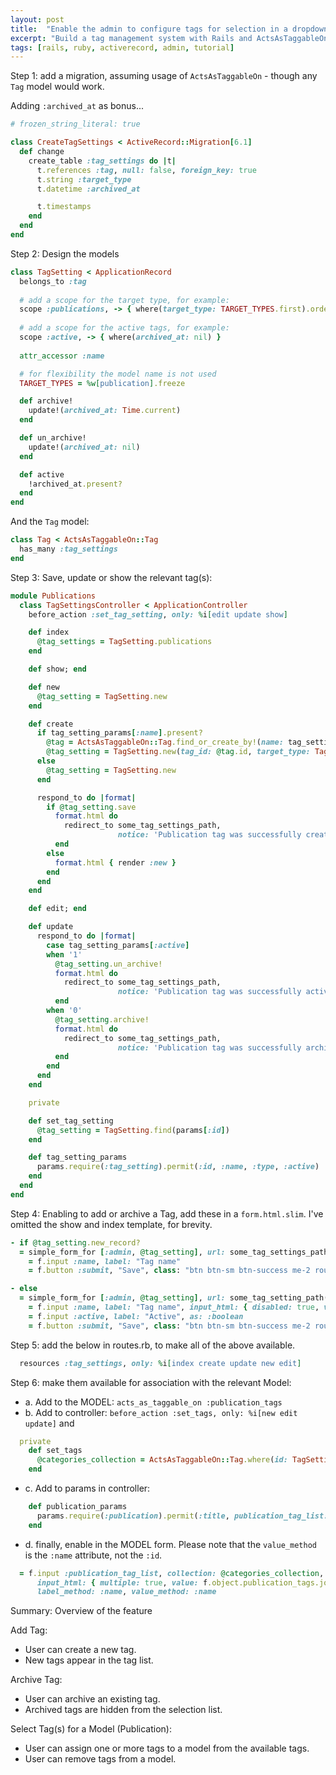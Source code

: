 ```yaml
---
layout: post
title:  "Enable the admin to configure tags for selection in a dropdown, to control type and amount of tags stored"
excerpt: "Build a tag management system with Rails and ActsAsTaggableOn allowing admins to configure, archive, and control available tags for users."
tags: [rails, ruby, activerecord, admin, tutorial]
---
```



Step 1: add a migration, assuming usage of `ActsAsTaggableOn` - though any `Tag` model would work. 

Adding `:archived_at` as bonus...

```rb
# frozen_string_literal: true

class CreateTagSettings < ActiveRecord::Migration[6.1]
  def change
    create_table :tag_settings do |t|
      t.references :tag, null: false, foreign_key: true
      t.string :target_type
      t.datetime :archived_at

      t.timestamps
    end
  end
end
```


Step 2: Design the models

```rb
class TagSetting < ApplicationRecord
  belongs_to :tag
  
  # add a scope for the target type, for example:
  scope :publications, -> { where(target_type: TARGET_TYPES.first).order(:id) }
  
  # add a scope for the active tags, for example:
  scope :active, -> { where(archived_at: nil) }
  
  attr_accessor :name

  # for flexibility the model name is not used
  TARGET_TYPES = %w[publication].freeze 

  def archive!
    update!(archived_at: Time.current)
  end

  def un_archive!
    update!(archived_at: nil)
  end

  def active
    !archived_at.present?
  end
end
```

And the `Tag` model:

```rb
class Tag < ActsAsTaggableOn::Tag
  has_many :tag_settings
end
```

Step 3: Save, update or show the relevant tag(s):

```rb
module Publications
  class TagSettingsController < ApplicationController
    before_action :set_tag_setting, only: %i[edit update show]

    def index
      @tag_settings = TagSetting.publications
    end

    def show; end

    def new
      @tag_setting = TagSetting.new
    end

    def create
      if tag_setting_params[:name].present?
        @tag = ActsAsTaggableOn::Tag.find_or_create_by!(name: tag_setting_params[:name].downcase)
        @tag_setting = TagSetting.new(tag_id: @tag.id, target_type: TagSetting::TARGET_TYPES.first)
      else
        @tag_setting = TagSetting.new
      end

      respond_to do |format|
        if @tag_setting.save
          format.html do
            redirect_to some_tag_settings_path,
                        notice: 'Publication tag was successfully created.'
          end
        else
          format.html { render :new }
        end
      end
    end

    def edit; end

    def update
      respond_to do |format|
        case tag_setting_params[:active]
        when '1'
          @tag_setting.un_archive!
          format.html do
            redirect_to some_tag_settings_path,
                        notice: 'Publication tag was successfully actived.'
          end
        when '0'
          @tag_setting.archive!
          format.html do
            redirect_to some_tag_settings_path,
                        notice: 'Publication tag was successfully archived.'
          end
        end
      end
    end

    private

    def set_tag_setting
      @tag_setting = TagSetting.find(params[:id])
    end

    def tag_setting_params
      params.require(:tag_setting).permit(:id, :name, :type, :active)
    end
  end
end
```
 
Step 4: Enabling to add or archive a Tag, add these in a `form.html.slim`.
I've omitted the show and index template, for brevity.

```rb
- if @tag_setting.new_record?
  = simple_form_for [:admin, @tag_setting], url: some_tag_settings_path do |f|
    = f.input :name, label: "Tag name"
    = f.button :submit, "Save", class: "btn btn-sm btn-success me-2 rounded-0", data: { turbo: false }

- else
  = simple_form_for [:admin, @tag_setting], url: some_tag_setting_path(@tag_setting) do |f|
    = f.input :name, label: "Tag name", input_html: { disabled: true, value: ActsAsTaggableOn::Tag.find(@tag_setting.tag_id) }
    = f.input :active, label: "Active", as: :boolean
    = f.button :submit, "Save", class: "btn btn-sm btn-success me-2 rounded-0", data: { turbo: false }

```

Step 5: add the below in routes.rb, to make all of the above available.

```rb
  resources :tag_settings, only: %i[index create update new edit]
```

Step 6: make them available for association with the relevant Model:

- a. Add to the MODEL: `acts_as_taggable_on :publication_tags`
- b. Add to controller: `before_action :set_tags, only: %i[new edit update]` and 

```rb
  private
    def set_tags
      @categories_collection = ActsAsTaggableOn::Tag.where(id: TagSetting.publications.active.select(:tag_id))
    end
```

- c. Add to params in controller: 

```rb
    def publication_params
      params.require(:publication).permit(:title, publication_tag_list: [])
    end
```

- d. finally, enable in the MODEL form. Please note that the `value_method` is the `:name` attribute, not the `:id`.

```rb
  = f.input :publication_tag_list, collection: @categories_collection, label: "Tags", \
      input_html: { multiple: true, value: f.object.publication_tags.join(",") },
      label_method: :name, value_method: :name
```

Summary: Overview of the feature

Add Tag:
- User can create a new tag.
- New tags appear in the tag list.

Archive Tag:
- User can archive an existing tag.
- Archived tags are hidden from the selection list.

Select Tag(s) for a Model (Publication):
- User can assign one or more tags to a model from the available tags.
- User can remove tags from a model.